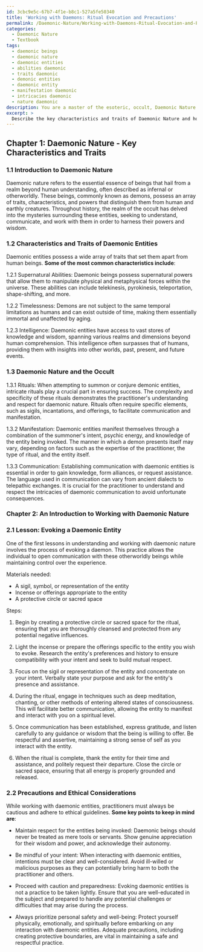 ```yaml
---
id: 3cbc9e5c-67b7-4f1e-b8c1-527a5fe50340
title: 'Working with Daemons: Ritual Evocation and Precautions'
permalink: /Daemonic-Nature/Working-with-Daemons-Ritual-Evocation-and-Precautions/
categories:
  - Daemonic Nature
  - Textbook
tags:
  - daemonic beings
  - daemonic nature
  - daemonic entities
  - abilities daemonic
  - traits daemonic
  - demonic entities
  - daemonic entity
  - manifestation daemonic
  - intricacies daemonic
  - nature daemonic
description: You are a master of the esoteric, occult, Daemonic Nature and education, you have written many textbooks on the subject in ways that provide students with rich and deep understanding of the subject. You are being asked to write textbook-like sections on a topic and you do it with full context, explainability, and reliability in accuracy to the true facts of the topic at hand, in a textbook style that a student would easily be able to learn from, in a rich, engaging, and contextual way. Always include relevant context (such as formulas and history), related concepts, and in a way that someone can gain deep insights from.
excerpt: > 
  Describe the key characteristics and traits of Daemonic Nature and how it impacts rituals, manifestation, and communication within the realm of the occult. Additionally, provide an example of a lesson, spell, or practice that an individual interested in understanding and working with Daemonic Nature can utilize to deepen their knowledge and expertise in this domain. Include any precautions or ethical considerations that should be taken into account when dealing with such entities.
---
```

## Chapter 1: Daemonic Nature - Key Characteristics and Traits

### 1.1 Introduction to Daemonic Nature

Daemonic nature refers to the essential essence of beings that hail from a realm beyond human understanding, often described as infernal or otherworldly. These beings, commonly known as demons, possess an array of traits, characteristics, and powers that distinguish them from human and earthly creatures. Throughout history, the realm of the occult has delved into the mysteries surrounding these entities, seeking to understand, communicate, and work with them in order to harness their powers and wisdom.

### 1.2 Characteristics and Traits of Daemonic Entities

Daemonic entities possess a wide array of traits that set them apart from human beings. **Some of the most common characteristics include**:

1.2.1 Supernatural Abilities: Daemonic beings possess supernatural powers that allow them to manipulate physical and metaphysical forces within the universe. These abilities can include telekinesis, pyrokinesis, teleportation, shape-shifting, and more.

1.2.2 Timelessness: Demons are not subject to the same temporal limitations as humans and can exist outside of time, making them essentially immortal and unaffected by aging.

1.2.3 Intelligence: Daemonic entities have access to vast stores of knowledge and wisdom, spanning various realms and dimensions beyond human comprehension. This intelligence often surpasses that of humans, providing them with insights into other worlds, past, present, and future events.

### 1.3 Daemonic Nature and the Occult

1.3.1 Rituals: When attempting to summon or conjure demonic entities, intricate rituals play a crucial part in ensuring success. The complexity and specificity of these rituals demonstrates the practitioner's understanding and respect for daemonic nature. Rituals often require specific elements, such as sigils, incantations, and offerings, to facilitate communication and manifestation.

1.3.2 Manifestation: Daemonic entities manifest themselves through a combination of the summoner's intent, psychic energy, and knowledge of the entity being invoked. The manner in which a demon presents itself may vary, depending on factors such as the expertise of the practitioner, the type of ritual, and the entity itself.

1.3.3 Communication: Establishing communication with daemonic entities is essential in order to gain knowledge, form alliances, or request assistance. The language used in communication can vary from ancient dialects to telepathic exchanges. It is crucial for the practitioner to understand and respect the intricacies of daemonic communication to avoid unfortunate consequences.

### Chapter 2: An Introduction to Working with Daemonic Nature

### 2.1 Lesson: Evoking a Daemonic Entity

One of the first lessons in understanding and working with daemonic nature involves the process of evoking a daemon. This practice allows the individual to open communication with these otherworldly beings while maintaining control over the experience. 

Materials needed:
- A sigil, symbol, or representation of the entity
- Incense or offerings appropriate to the entity
- A protective circle or sacred space

Steps:

1. Begin by creating a protective circle or sacred space for the ritual, ensuring that you are thoroughly cleansed and protected from any potential negative influences.

2. Light the incense or prepare the offerings specific to the entity you wish to evoke. Research the entity's preferences and history to ensure compatibility with your intent and seek to build mutual respect.

3. Focus on the sigil or representation of the entity and concentrate on your intent. Verbally state your purpose and ask for the entity's presence and assistance.

4. During the ritual, engage in techniques such as deep meditation, chanting, or other methods of entering altered states of consciousness. This will facilitate better communication, allowing the entity to manifest and interact with you on a spiritual level.

5. Once communication has been established, express gratitude, and listen carefully to any guidance or wisdom that the being is willing to offer. Be respectful and assertive, maintaining a strong sense of self as you interact with the entity.

6. When the ritual is complete, thank the entity for their time and assistance, and politely request their departure. Close the circle or sacred space, ensuring that all energy is properly grounded and released.

### 2.2 Precautions and Ethical Considerations

While working with daemonic entities, practitioners must always be cautious and adhere to ethical guidelines. **Some key points to keep in mind are**:

- Maintain respect for the entities being invoked: Daemonic beings should never be treated as mere tools or servants. Show genuine appreciation for their wisdom and power, and acknowledge their autonomy.

- Be mindful of your intent: When interacting with daemonic entities, intentions must be clear and well-considered. Avoid ill-willed or malicious purposes as they can potentially bring harm to both the practitioner and others.

- Proceed with caution and preparedness: Evoking daemonic entities is not a practice to be taken lightly. Ensure that you are well-educated in the subject and prepared to handle any potential challenges or difficulties that may arise during the process.

- Always prioritize personal safety and well-being: Protect yourself physically, emotionally, and spiritually before embarking on any interaction with daemonic entities. Adequate precautions, including creating protective boundaries, are vital in maintaining a safe and respectful practice.
